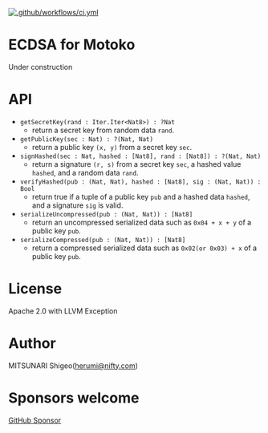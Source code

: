 [![.github/workflows/ci.yml](https://github.com/herumi/ecdsa-motoko/actions/workflows/ci.yml/badge.svg)](https://github.com/herumi/ecdsa-motoko/actions/workflows/ci.yml)

# ECDSA for Motoko

Under construction

# API

- `getSecretKey(rand : Iter.Iter<Nat8>) : ?Nat`
  - return a secret key from random data `rand`.
- `getPublicKey(sec : Nat) : ?(Nat, Nat)`
  - return a public key `(x, y)` from a secret key `sec`.
- `signHashed(sec : Nat, hashed : [Nat8], rand : [Nat8]) : ?(Nat, Nat)`
  - return a signature `(r, s)` from a secret key `sec`, a hashed value `hashed`, and a random data `rand`.
- `verifyHashed(pub : (Nat, Nat), hashed : [Nat8], sig : (Nat, Nat)) : Bool`
  - return true if a tuple of a public key `pub` and a hashed data `hashed`, and a signature `sig` is valid.
- `serializeUncompressed(pub : (Nat, Nat)) : [Nat8]`
  - return an uncompressed serialized data such as `0x04 + x + y` of a public key `pub`.
- `serializeCompressed(pub : (Nat, Nat)) : [Nat8] `
  - return a compressed serialized data such as `0x02(or 0x03) + x` of a public key `pub`.

# License

Apache 2.0 with LLVM Exception

# Author

MITSUNARI Shigeo(herumi@nifty.com)

# Sponsors welcome
[GitHub Sponsor](https://github.com/sponsors/herumi)
